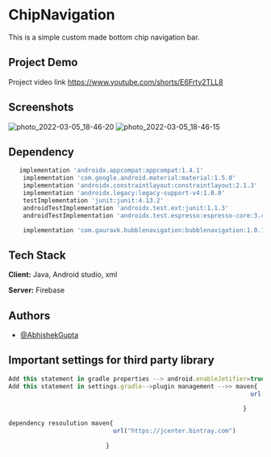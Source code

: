 # ChipNavigation

This is a simple custom made bottom chip navigation bar.


## Project Demo 

Project video link https://www.youtube.com/shorts/E6Frty2TLL8



<!-- ## Features

- chip navigation 
- custom colors . -->




## Screenshots
![photo_2022-03-05_18-46-20](https://user-images.githubusercontent.com/70539485/156884718-e71a94c1-0f7a-4041-9654-068b22cac142.jpg)
![photo_2022-03-05_18-46-15](https://user-images.githubusercontent.com/70539485/156884720-3ffde86d-b96a-4b63-85fb-af163943d416.jpg)


## Dependency 

```javascript
   implementation 'androidx.appcompat:appcompat:1.4.1'
    implementation 'com.google.android.material:material:1.5.0'
    implementation 'androidx.constraintlayout:constraintlayout:2.1.3'
    implementation 'androidx.legacy:legacy-support-v4:1.0.0'
    testImplementation 'junit:junit:4.13.2'
    androidTestImplementation 'androidx.test.ext:junit:1.1.3'
    androidTestImplementation 'androidx.test.espresso:espresso-core:3.4.0'

    implementation 'com.gauravk.bubblenavigation:bubblenavigation:1.0.7'
```


## Tech Stack

**Client:** Java, Android studio, xml

**Server:** 
Firebase


## Authors

- [@AbhishekGupta](https://github.com/Tesla-gamer)







## Important settings for third party library

```javascript
Add this statement in gradle properties --> android.enableJetifier=true
Add this statement in settings.gradle-->plugin management -->> maven{
                                                                   url("https://jcenter.bintray.com")
      
                                                                 }

dependency resoulution maven{
                             url("https://jcenter.bintray.com")
      
                           }
```
